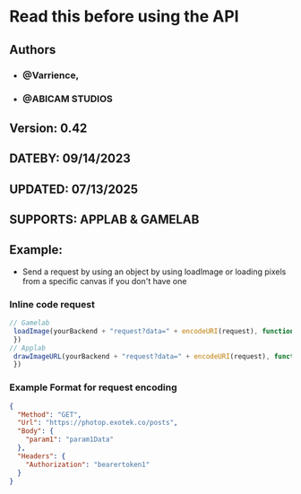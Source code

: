 # Read this before using the API
## Authors 
- ### @Varrience,
- ### @ABICAM STUDIOS
## Version: 0.42
## DATEBY: 09/14/2023
## UPDATED: 07/13/2025 
## SUPPORTS: APPLAB & GAMELAB
## Example:
 - Send a request by using an object by using loadImage or loading pixels from a specific canvas if you don't have one
### Inline code request
```js
// Gamelab
 loadImage(yourBackend + "request?data=" + encodeURI(request), function(iamge: object) {
 })
// Applab
 drawImageURL(yourBackend + "request?data=" + encodeURI(request), function(load: boolean) {
 })
```
### Example Format for request encoding
```json
{
  "Method": "GET",
  "Url": "https://photop.exotek.co/posts",
  "Body": {
    "param1": "param1Data"
  },
  "Headers": {
    "Authorization": "bearertoken1"
  }
}
```
